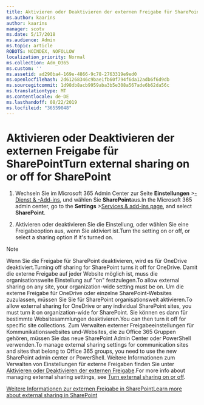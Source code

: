 ```yaml
---
title: Aktivieren oder Deaktivieren der externen Freigabe für SharePoint
ms.author: kaarins
author: kaarins
manager: scotv
ms.date: 5/17/2018
ms.audience: Admin
ms.topic: article
ROBOTS: NOINDEX, NOFOLLOW
localization_priority: Normal
ms.collection: Adm_O365
ms.custom: ''
ms.assetid: ad290ba4-169e-4866-9c78-2763319e9ed0
ms.openlocfilehash: 2d61268346c9bae1fb60f794f6da12adb6f6d9db
ms.sourcegitcommit: 1d98db8acb9959aba3b5e308a567ade6b62da56c
ms.translationtype: MT
ms.contentlocale: de-DE
ms.lasthandoff: 08/22/2019
ms.locfileid: "36559048"
---
```

# <a name="turn-external-sharing-on-or-off-for-sharepoint"></a><span data-ttu-id="c699d-102">Aktivieren oder Deaktivieren der externen Freigabe für SharePoint</span><span class="sxs-lookup"><span data-stu-id="c699d-102">Turn external sharing on or off for SharePoint</span></span>

1. <span data-ttu-id="c699d-103">Wechseln Sie im Microsoft 365 Admin Center zur Seite **Einstellungen** >[-Dienst &amp; -Add-ins](https://portal.office.com/adminportal/home#/Settings/ServicesAndAddIns), und wählen Sie **SharePoint**aus.</span><span class="sxs-lookup"><span data-stu-id="c699d-103">In the Microsoft 365 admin center, go to the **Settings** >[Services &amp; add-ins page](https://portal.office.com/adminportal/home#/Settings/ServicesAndAddIns), and select **SharePoint**.</span></span>
    
2. <span data-ttu-id="c699d-104">Aktivieren oder deaktivieren Sie die Einstellung, oder wählen Sie eine Freigabeoption aus, wenn Sie aktiviert ist.</span><span class="sxs-lookup"><span data-stu-id="c699d-104">Turn the setting on or off, or select a sharing option if it's turned on.</span></span>
    
> [!NOTE]
> <span data-ttu-id="c699d-105">Wenn Sie die Freigabe für SharePoint deaktivieren, wird es für OneDrive deaktiviert.</span><span class="sxs-lookup"><span data-stu-id="c699d-105">Turning off sharing for SharePoint turns it off for OneDrive.</span></span> <span data-ttu-id="c699d-106">Damit die externe Freigabe auf jeder Website möglich ist, muss die organisationsweite Einstellung auf "on" festzulegen.</span><span class="sxs-lookup"><span data-stu-id="c699d-106">To allow external sharing on any site, your organization-wide setting must be on.</span></span> <span data-ttu-id="c699d-107">Um die externe Freigabe für OneDrive oder einzelne SharePoint-Websites zuzulassen, müssen Sie Sie für SharePoint organisationsweit aktivieren.</span><span class="sxs-lookup"><span data-stu-id="c699d-107">To allow external sharing for OneDrive or any individual SharePoint sites, you must turn it on organization-wide for SharePoint.</span></span> <span data-ttu-id="c699d-108">Sie können es dann für bestimmte Websitesammlungen deaktivieren.</span><span class="sxs-lookup"><span data-stu-id="c699d-108">You can then turn it off for specific site collections.</span></span> <span data-ttu-id="c699d-109">Zum Verwalten externer Freigabeeinstellungen für Kommunikationswebsites und-Websites, die zu Office 365 Gruppen gehören, müssen Sie das neue SharePoint Admin Center oder PowerShell verwenden.</span><span class="sxs-lookup"><span data-stu-id="c699d-109">To manage external sharing settings for communication sites and sites that belong to Office 365 groups, you need to use the new SharePoint admin center or PowerShell.</span></span> <span data-ttu-id="c699d-110">Weitere Informationen zum Verwalten von Einstellungen für externe Freigaben finden Sie unter [Aktivieren oder Deaktivieren der externen Freigabe](https://go.microsoft.com/fwlink/?linkid=866426).</span><span class="sxs-lookup"><span data-stu-id="c699d-110">For more info about managing external sharing settings, see [Turn external sharing on or off](https://go.microsoft.com/fwlink/?linkid=866426).</span></span> 
  
[<span data-ttu-id="c699d-111">Weitere Informationen zur externen Freigabe in SharePoint</span><span class="sxs-lookup"><span data-stu-id="c699d-111">Learn more about external sharing in SharePoint</span></span>](https://go.microsoft.com/fwlink/?linkid=734908)
  


